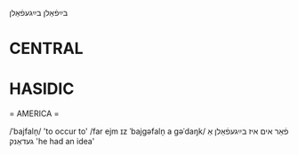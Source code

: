 בײַפֿאַלן
בײַגעפֿאַלן

CENTRAL
========

HASIDIC
=======
= AMERICA = 

/ˈbajfaln̩/ 'to occur to'
/far ejm ɪz ˈbajgəfaln̩ a gəˈdaŋk/ פֿאַר אים איז בײַגעפֿאַלן אַ געדאַנק 'he had an idea'
